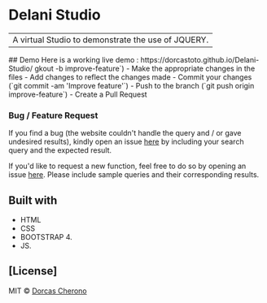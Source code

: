 
# Delani Studio
<table>
<tr>
<td>
 A virtual Studio to demonstrate the use of JQUERY.
</td>
</tr>
</table>
## Demo
Here is a working live demo : https://dorcastoto.github.io/Delani-Studio/
gkout -b improve-feature`)
- Make the appropriate changes in the files
- Add changes to reflect the changes made
- Commit your changes (`git commit -am 'Improve feature'`)
- Push to the branch (`git push origin improve-feature`)
- Create a Pull Request 

### Bug / Feature Request

If you find a bug (the website couldn't handle the query and / or gave undesired results), kindly open an issue [here](https://github.com/DorcasToto/Delani-Studio/issues) by including your search query and the expected result.

If you'd like to request a new function, feel free to do so by opening an issue [here](https://github.com/DorcasToto/Delani-Studio/issues/new). Please include sample queries and their corresponding results.


## Built with 

- HTML
- CSS
- BOOTSTRAP 4.
- JS.



## [License]

MIT © [Dorcas Cherono ](https://github.com/DorcasToto)